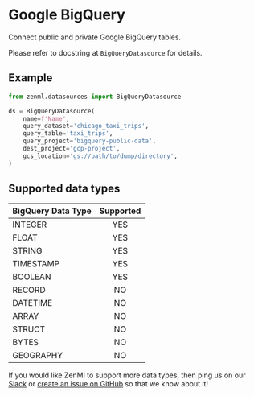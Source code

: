 # Google BigQuery
Connect public and private Google BigQuery tables.

Please refer to docstring at `BigQueryDatasource` for details.

## Example

```python
from zenml.datasources import BigQueryDatasource

ds = BigQueryDatasource(
    name=f'Name',
    query_dataset='chicago_taxi_trips',
    query_table='taxi_trips',
    query_project='bigquery-public-data',
    dest_project='gcp-project',
    gcs_location='gs://path/to/dump/directory',
)
```



## Supported data types

| BigQuery Data Type | Supported |
| :--- | :---: |
| INTEGER | YES |
| FLOAT | YES |
| STRING | YES |
| TIMESTAMP | YES |
| BOOLEAN | YES |
| RECORD | NO |
| DATETIME | NO |
| ARRAY | NO |
| STRUCT | NO |
| BYTES | NO |
| GEOGRAPHY | NO |

If you would like ZenMl to support more data types, then ping us on our [Slack](https://zenml.io/slack-invite) or [create an issue on GitHub](https://https://github.com/maiot-io/zenml) 
so that we know about it!


